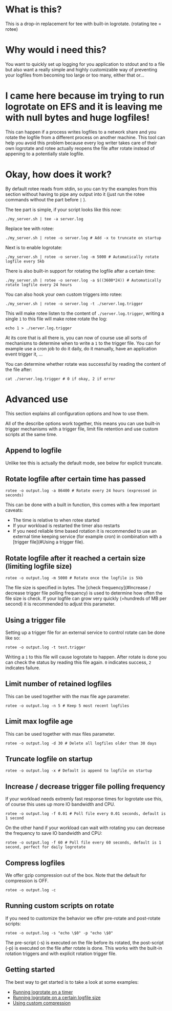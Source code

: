 # What is this?

This is a drop-in replacement for tee with built-in logrotate. (rotating tee = rotee)

# Why would i need this?

You want to quickly set up logging for you application to stdout and to a 
file but also want a really simple and highly customizable way of preventing your logfiles from becoming too large or too many, either that or...

# I came here because im trying to run logrotate on EFS and  it is leaving me with null bytes and huge logfiles!

This can happen if a process writes logfiles to a network share and you rotate the logfile
from a different process on another machine.
This tool can help you avoid this problem because every log writer takes care of their own logrotate and rotee actually reopens the file after rotate instead of appening to a potentially stale logfile.

# Okay, how does it work?

By default rotee reads from stdin, so you can try the examples from this section without having to pipe any output into it (just run the rotee commands without the part before `|` ).

The tee part is simple, if your script looks like this now:

    ./my_server.sh | tee -a server.log

Replace tee with rotee:

    ./my_server.sh | rotee -o server.log # Add -x to truncate on startup

Next is to enable logrotate:

    ./my_server.sh | rotee -o server.log -m 5000 # Automatically rotate logfile every 5kb

There is also built-in support for rotating the logfile after a certain time:

    ./my_server.sh | rotee -o server.log -a $((3600*24)) # Automatically rotate logfile every 24 hours

You can also hook your own custom triggers into rotee:

    ./my_server.sh | rotee -o server.log -t ./server.log.trigger

This will make rotee listen to the content of `./server.log.trigger`, writing a single `1` to this file will make rotee rotate the log:

    echo 1 > ./server.log.trigger

At its core that is all there is, you can now of course use all sorts of mechanisms to determine when to write a `1` to the trigger file. You can for example use a cron job to do it daily, do it manually, have an application event trigger it, ...

You can determine whether rotate was successful by reading the content of the file after:

    cat ./server.log.trigger # 0 if okay, 2 if error

# Advanced use

This section explains all configuration options and how to use them.

All of the describe options work together, this means you can use built-in trigger mechanisms with a trigger file, limit file retention and use custom scripts at the same time.

## Append to logfile
Unlike tee this is actually the default mode, see below for explicit truncate.

## Rotate logfile after certain time has passed

    rotee -o output.log -a 86400 # Rotate every 24 hours (expressed in seconds)

This can be done with a built in function, this comes with a few important caveats:

* The time is relative to when rotee started
* If your workload is restarted the timer also restarts
* If you need reliable time based rotation it is recommended to use an external time keeping service (for example cron) in combination with a [trigger file](#Using a trigger file).

## Rotate logfile after it reached a certain size (limiting logfile size)
    rotee -o output.log -m 5000 # Rotate once the logfile is 5kb

The file size is specified in bytes. The [check frequency](#Increase / decrease trigger file polling frequency) is used to determine how often the file size is check. If your logfile can grow very quickly (=hundreds of MB per second) it is recommended to adjust this parameter.

## Using a trigger file
Setting up a trigger file for an external service to control rotate can be done like so:

    rotee -o output.log -t test.trigger

Writing a `1` to this file will cause logrotate to happen. After rotate is done you can check the status by reading this file again. `0` indicates success, `2` indicates failure.

## Limit number of retained logfiles
This can be used together with the max file age parameter.

    rotee -o output.log -n 5 # Keep 5 most recent logfiles

## Limit max logfile age 
This can be used together with max files parameter.

    rotee -o output.log -d 30 # Delete all logfiles older than 30 days

## Truncate logfile on startup

    rotee -o output.log -x # Default is append to logfile on startup

## Increase / decrease trigger file polling frequency
If your workload needs extremly fast response times for logrotate use this, of course this uses up more IO bandwidth and CPU.

    rotee -o output.log -f 0.01 # Poll file every 0.01 seconds, default is 1 second

On the other hand if your workload can wait with rotating you can decrease the frequency to save IO bandwidth and CPU:

    rotee -o output.log -f 60 # Poll file every 60 seconds, default is 1 second, perfect for daily logrotate

## Compress logfiles
We offer gzip compression out of the box. Note that the default for compression is OFF.

    rotee -o output.log -c

## Running custom scripts on rotate
If you need to customize the behavior we offer pre-rotate and post-rotate scripts:

    rotee -o output.log -s "echo \$0" -p "echo \$0"

The pre-script (-s) is executed on the file before its rotated, the post-script (-p) is executed on the file after rotate is done.
This works with the built-in rotation triggers and with explicit rotation trigger file.

## Getting started
The best way to get started is to take a look at some examples:

* [Running logrotate on a timer](examples/after_time.sh) 
* [Running logrotate on a certain logfile size](examples/filesize.sh)
* [Using custom compression](examples/custom_compression.sh)
